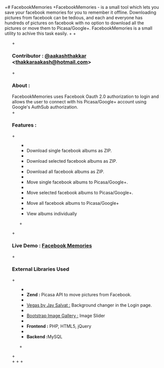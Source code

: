 +# FacebookMemories
+FacebookMemories - is a small tool which lets you save your facebook memories for you to remember it offline. Downloading pictures from facebook can be tedious, and each and everyone has hundreds of pictures on facebook with no option to download all the pictures or move them to Picasa/Google+. FacebookMemories is a small utility to achive this task easily.
+
+<ul class="task-list">
+<li><h3>Contributor : <a href="http://github.com/aakashthakkar">@aakashthakkar</a> &lt;thakkaraakash@hotmail.com&gt;</h3></li>
+<li><h3>About : </h3>FacebookMemories uses Facebook Oauth 2.0 authorization to login and allows the user to connect with his Picasa/Google+ account using Google's AuthSub authorization.</li>
+<li><h3>Features : </h3>
+<ol>
+  <li>Download single facebook albums as ZIP.</li>
+  <li>Download selected facebook albums as ZIP.</li>
+  <li>Download all facebook albums as ZIP.</li>
+  <li>Move single facebook albums to Picasa/Google+.</li>
+  <li>Move selected facebook albums to Picasa/Google+.</li>
+  <li>Move all facebook albums to Picasa/Google+</li>
+  <li>View albums individually</li>
+</ol></li>
+<li><h3>Live Demo : <a href="http://rtcamp-thakkaraakash.rhcloud.com">Facebook Memories</a></h3></li>
+<li><h3>External Libraries Used</h3>
+<ol>
+  <li><b>Zend :</b> Picasa API to move pictures from Facebook.</li>
+  <li><a href="http://vegas.jaysalvat.com/">Vegas by Jay Salvat :</a> Background changer in the Login page.</li>
+  <li><a href="http://blueimp.github.io/Bootstrap-Image-Gallery/">Bootstrap Image Gallery :</a> Image Slider</li>
+  <li><b>Frontend :</b> PHP, HTML5, jQuery</li>
+  <li><b>Backend :</b>MySQL</li>
+</ol>
+</li>
+
+
+</ul>